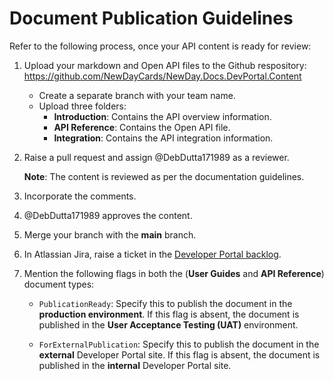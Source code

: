 # Document Publication Guidelines

Refer to the following process, once your API content is ready for review:

1. Upload your markdown and Open API files to the Github respository:
https://github.com/NewDayCards/NewDay.Docs.DevPortal.Content

    * Create a separate branch with your team name.
    * Upload three folders:
      * **Introduction**: Contains the API overview information.
      * **API Reference**: Contains the Open API file.
      * **Integration**: Contains the API integration information.
2. Raise a pull request and assign @DebDutta171989 as a reviewer.

    **Note**: The content is reviewed as per the documentation guidelines.
3. Incorporate the comments.  
4. @DebDutta171989 approves the content.
5. Merge your branch with the **main** branch.
6. In Atlassian Jira, raise a ticket in the [Developer Portal backlog](https://newdaycards.atlassian.net/jira/software/c/projects/DEVPORT/boards/1169).
7. Mention the following flags in both the (**User Guides** and **API Reference**) document types:  

   * `PublicationReady`: Specify this to publish the document in the **production environment**. If this flag is absent, the document is published in the **User Acceptance Testing (UAT)** environment.  
 
   * `ForExternalPublication`: Specify this to publish the document in the **external** Developer Portal site. If this flag is absent, the document is published in the **internal** Developer Portal site.
